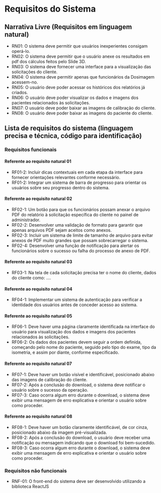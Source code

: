 # Requisitos do Sistema

## Narrativa Livre (Requisitos em linguagem natural)
- RN01: O sistema deve permitir que usuários inexperientes consigam operá-lo.
- RN02: O sistema deve permitir que o usuário anexe os resultados em pdf dos cálculos feitos pelo Slide 3D.
- RN03: O sistema deve fornecer uma interface para a visualização das solicitações do cliente.
- RN04: O sistema deve permitir apenas que funcionários da Dosimagem acessem-no.
- RN05: O usuário deve poder acessar os históricos dos relatórios já criados.
- RN06: O usuário deve poder visualizar os dados e imagens dos pacientes relacionados às solicitações.
- RN07: O usuário deve poder baixar as imagens de calibração do cliente.
- RN08: O usuário deve poder baixar as imagens do paciente do cliente.

## Lista de requisitos do sistema (linguagem precisa e técnica, código para identificação) 
### Requisitos funcionais

#### Referente ao requisito natural 01
- RF01-2: Incluir dicas contextuais em cada etapa da interface para fornecer orientações relevantes conforme necessário.
- RF01-2: Integrar um sistema de barra de progresso para orientar os usuários sobre seu progresso dentro do sistema.

#### Referente ao requisito natural 02
- RF02-1: Um botão para que os funcionários possam anexar o arquivo PDF do relatório à solicitação específica do cliente no painel de administrador.
- RF02-2: Desenvolver uma validação de formato para garantir que apenas arquivos PDF sejam aceitos como anexos.
- RF02-3: Incluir um sistema de limite de tamanho de arquivo para evitar anexos de PDF muito grandes que possam sobrecarregar o sistema.
- RF02-4: Desenvolver uma função de notificação para alertar os funcionários sobre o sucesso ou falha do processo de anexo de PDF.

#### Referente ao requisito natural 03
- RF03-1: Na tela de cada solicitação precisa ter o nome do cliente, dados do cliente como: ....

#### Referente ao requisito natural 04
- RF04-1: Implementar um sistema de autenticação para verificar a identidade dos usuários antes de conceder acesso ao sistema.

#### Referente ao requisito natural 05
- RF06-1: Deve haver uma página claramente identificada na interface do usuário para visualização dos dados e imagens dos pacientes relacionados às solicitações.
- RF06-2: Os dados dos pacientes devem seguir a ordem definida, começando pelo nome do paciente, seguido pelo tipo do exame, tipo da isometria, e assim por diante, conforme especificado.

#### Referente ao requisito natural 07
- RF07-1: Deve haver um botão visível e identificável, posicionado abaixo das imagens de calibração do cliente.
- RF07-2: Após a conclusão do download, o sistema deve notificar o usuário sobre o sucesso da operação.
- RF07-3: Caso ocorra algum erro durante o download, o sistema deve exibir uma mensagem de erro explicativa e orientar o usuário sobre como proceder.

#### Referente ao requisito natural 08
- RF08-1: Deve haver um botão claramente identificável, de cor cinza, posicionado abaixo da imagem pré-visualizada.
- RF08-2: Após a conclusão do download, o usuário deve receber uma notificação ou mensagem indicando que o download foi bem-sucedido.
- RF08-3: Caso ocorra algum erro durante o download, o sistema deve exibir uma mensagem de erro explicativa e orientar o usuário sobre como proceder.

### Requisitos não funcionais

- RNF-01: O front-end do sistema deve ser desenvolvido utilizando a biblioteca ReactJS